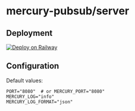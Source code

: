 # mercury-pubsub/server

## Deployment

[![Deploy on Railway](https://railway.app/button.svg)](https://railway.app/new/template/9DL2RK?referralCode=bUNzLh)

## Configuration

Default values:

```shell
PORT="8080"  # or MERCURY_PORT="8080"
MERCURY_LOG="info"
MERCURY_LOG_FORMAT="json"
```
